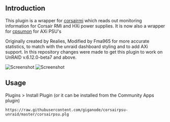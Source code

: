 ## Introduction
This plugin is a wrapper for [corsairmi](https://github.com/notaz/corsairmi) which reads out monitoring information for Corsair RMi and HXi power supplies. It is now also a wrapper for [cpsumon](https://github.com/audiohacked/cpsumon) for AXi PSU's

Originally created by Realies, Modified by Fma965 for more accurate statistics, to match with the unraid dashboard styling and to add AXi support.
In this repository changes were made to get this plugin to work on UnRAID v.6.12.0-beta7 and above.

![Screenshot](https://i.imgur.com/Nq1dvW5.png)
![Screenshot](https://i.imgur.com/mSqSWdF.png)


## Usage
Plugins > Install Plugin (or it can be installed from the Community Apps plugin)
```
https://raw.githubusercontent.com/giganode/corsairpsu-unraid/master/corsairpsu.plg
```
